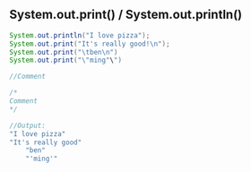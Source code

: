 ## System.out.print() / System.out.println()
```Java
System.out.println("I love pizza");
System.out.print("It's really good!\n");
System.out.print("\tben\n")
System.out.print("\"ming"\")

//Comment

/*
Comment
*/

//Output:
"I love pizza"
"It's really good"
	"ben"
	"'ming'"
```